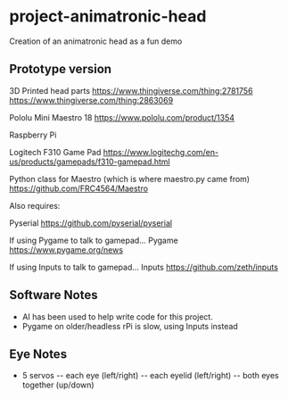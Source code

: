 # project-animatronic-head
Creation of an animatronic head as a fun demo

## Prototype version

3D Printed head parts
https://www.thingiverse.com/thing:2781756
https://www.thingiverse.com/thing:2863069

Pololu Mini Maestro 18
https://www.pololu.com/product/1354

Raspberry Pi

Logitech F310 Game Pad
https://www.logitechg.com/en-us/products/gamepads/f310-gamepad.html

Python class for Maestro (which is where maestro.py came from)
https://github.com/FRC4564/Maestro

Also requires:

Pyserial 
https://github.com/pyserial/pyserial

If using Pygame to talk to gamepad...
Pygame 
https://www.pygame.org/news

If using Inputs to talk to gamepad...
Inputs
https://github.com/zeth/inputs


## Software Notes

- AI has been used to help write code for this project.
- Pygame on older/headless rPi is slow, using Inputs instead

## Eye Notes

- 5 servos
-- each eye (left/right)
-- each eyelid (left/right)
-- both eyes together (up/down)
